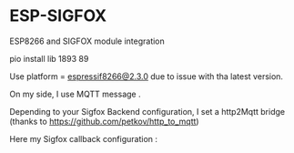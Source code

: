 # ESP-SIGFOX
ESP8266 and SIGFOX module integration

pio install lib 1893 89

Use platform = espressif8266@2.3.0 due to issue with tha latest version.

On my side, I use MQTT message .

Depending to your Sigfox Backend configuration, I set a http2Mqtt bridge (thanks to https://github.com/petkov/http_to_mqtt)

Here my Sigfox callback configuration :

